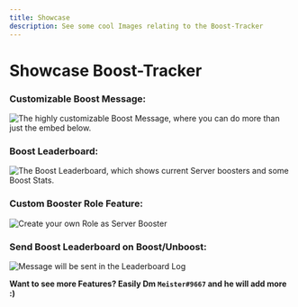 ```yaml
---
title: Showcase
description: See some cool Images relating to the Boost-Tracker
---
```

# Showcase Boost-Tracker

### Customizable Boost Message:

![The highly customizable Boost Message, where you can do more than just the embed below.](https://gblobscdn.gitbook.com/assets%2F-MTADavPwEwJQE_bHADA%2F-Mc9z0heWOuiPMJWrd9c%2F-Mc9zKktXUMbd_PlmDhU%2Fimage.png?alt=media&token=6f0c5df8-4d3b-4fe9-954c-9694ae5e89be)

### Boost Leaderboard:

![The Boost Leaderboard, which shows current Server boosters and some Boost Stats.](https://gblobscdn.gitbook.com/assets%2F-MTADavPwEwJQE_bHADA%2F-Mc9z0heWOuiPMJWrd9c%2F-McA-Ba0piWJXVveBpe7%2Fimage.png?alt=media&token=0dfceb40-f942-460a-9ac4-3dd6fe3d40fe)

### Custom Booster Role Feature:

![Create your own Role as Server Booster](https://gblobscdn.gitbook.com/assets%2F-MTADavPwEwJQE_bHADA%2F-McA2hQqzH_zOyxVQDrk%2F-McA3Z2-SefIf89HObM4%2Fimage.png?alt=media&token=e14d2023-070b-4e84-84ab-60fc4cc1ef7e)

### Send Boost Leaderboard on Boost/Unboost:

![Message will be sent in the Leaderboard Log](https://gblobscdn.gitbook.com/assets%2F-MTADavPwEwJQE_bHADA%2F-McA0KhXjp_C3PtT6bh4%2F-McA1F7iiUG-Jv___x2R%2Fimage.png?alt=media&token=ce00e8a9-cb31-450b-9c0b-3b29c7f43d80)

**Want to see more Features? Easily Dm `Meister#9667` and he will add more :)**

